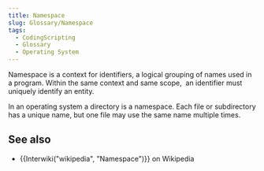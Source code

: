```yaml
---
title: Namespace
slug: Glossary/Namespace
tags:
  - CodingScripting
  - Glossary
  - Operating System
---
```

<p>Namespace is a context for identifiers, a logical grouping of names used in a program. Within the same context and same scope,  an identifier must uniquely identify an entity.</p>

<p>In an operating system a directory is a namespace. Each file or subdirectory has a unique name, but one file may use the same name multiple times.  </p>

<h2 id="see_also">See also</h2>

<ul>
 <li>{{Interwiki("wikipedia", "Namespace")}} on Wikipedia</li>
</ul>
